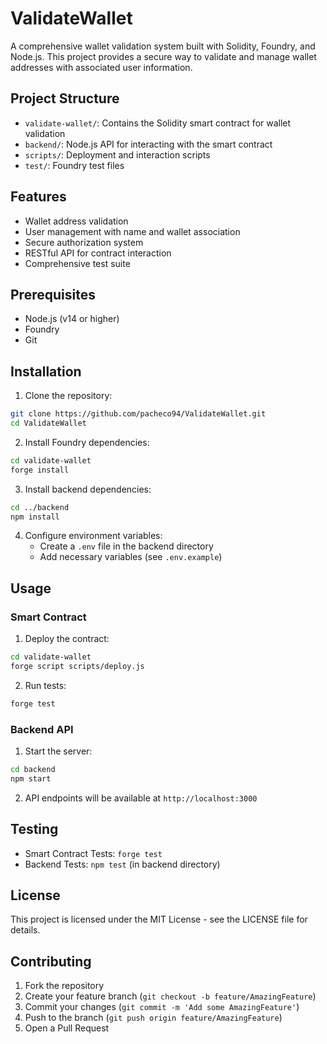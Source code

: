 # ValidateWallet

A comprehensive wallet validation system built with Solidity, Foundry, and Node.js. This project provides a secure way to validate and manage wallet addresses with associated user information.

## Project Structure

- `validate-wallet/`: Contains the Solidity smart contract for wallet validation
- `backend/`: Node.js API for interacting with the smart contract
- `scripts/`: Deployment and interaction scripts
- `test/`: Foundry test files

## Features

- Wallet address validation
- User management with name and wallet association
- Secure authorization system
- RESTful API for contract interaction
- Comprehensive test suite

## Prerequisites

- Node.js (v14 or higher)
- Foundry
- Git

## Installation

1. Clone the repository:
```bash
git clone https://github.com/pacheco94/ValidateWallet.git
cd ValidateWallet
```

2. Install Foundry dependencies:
```bash
cd validate-wallet
forge install
```

3. Install backend dependencies:
```bash
cd ../backend
npm install
```

4. Configure environment variables:
   - Create a `.env` file in the backend directory
   - Add necessary variables (see `.env.example`)

## Usage

### Smart Contract

1. Deploy the contract:
```bash
cd validate-wallet
forge script scripts/deploy.js
```

2. Run tests:
```bash
forge test
```

### Backend API

1. Start the server:
```bash
cd backend
npm start
```

2. API endpoints will be available at `http://localhost:3000`

## Testing

- Smart Contract Tests: `forge test`
- Backend Tests: `npm test` (in backend directory)

## License

This project is licensed under the MIT License - see the LICENSE file for details.

## Contributing

1. Fork the repository
2. Create your feature branch (`git checkout -b feature/AmazingFeature`)
3. Commit your changes (`git commit -m 'Add some AmazingFeature'`)
4. Push to the branch (`git push origin feature/AmazingFeature`)
5. Open a Pull Request
